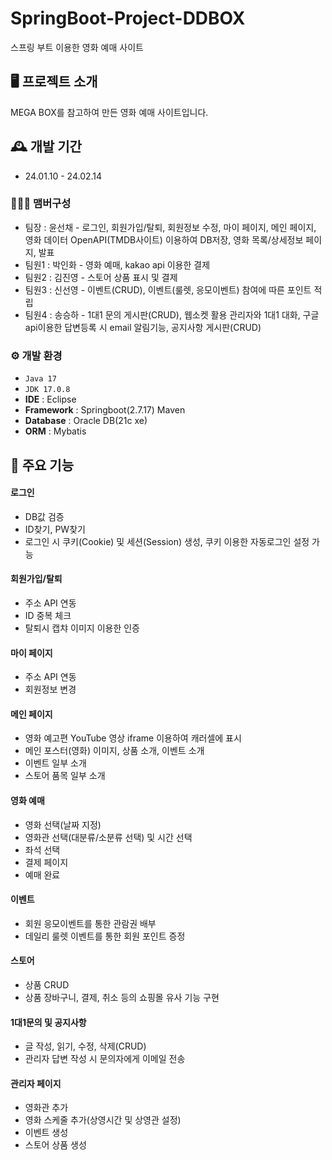 
# SpringBoot-Project-DDBOX
스프링 부트 이용한 영화 예매 사이트
## 🖥️ 프로젝트 소개
MEGA BOX를 참고하여 만든 영화 예매 사이트입니다.
<br>
## 🕰️ 개발 기간
* 24.01.10 - 24.02.14
### 🧑‍🤝‍🧑 맴버구성
 - 팀장  : 윤선채 - 로그인, 회원가입/탈퇴, 회원정보 수정, 마이 페이지, 메인 페이지, 영화 데이터 OpenAPI(TMDB사이트) 이용하여 DB저장, 영화 목록/상세정보 페이지, 발표 
 - 팀원1 : 박인화 - 영화 예매, kakao api 이용한 결제
 - 팀원2 : 김진영 - 스토어 상품 표시 및 결제
 - 팀원3 : 신선영 - 이벤트(CRUD), 이벤트(룰렛, 응모이벤트) 참여에 따른 포인트 적립
 - 팀원4 : 송승하 - 1대1 문의 게시판(CRUD), 웹소켓 활용 관리자와 1대1 대화, 구글api이용한 답변등록 시 email 알림기능, 공지사항 게시판(CRUD)

### ⚙️ 개발 환경
- `Java 17`
- `JDK 17.0.8`
- **IDE** : Eclipse
- **Framework** : Springboot(2.7.17) Maven
- **Database** : Oracle DB(21c xe)
- **ORM** : Mybatis
## 📌 주요 기능
#### 로그인 
- DB값 검증
- ID찾기, PW찾기
- 로그인 시 쿠키(Cookie) 및 세션(Session) 생성, 쿠키 이용한 자동로그인 설정 가능
#### 회원가입/탈퇴 
- 주소 API 연동
- ID 중복 체크
- 탈퇴시 캡챠 이미지 이용한 인증
#### 마이 페이지 
- 주소 API 연동
- 회원정보 변경

#### 메인 페이지 
- 영화 예고편 YouTube 영상 iframe 이용하여 캐러셀에 표시 
- 메인 포스터(영화) 이미지, 상품 소개, 이벤트 소개
- 이벤트 일부 소개
- 스토어 품목 일부 소개
  
#### 영화 예매 
- 영화 선택(날짜 지정)
- 영화관 선택(대분류/소분류 선택) 및 시간 선택
- 좌석 선택
- 결제 페이지
- 예매 완료

#### 이벤트 
- 회원 응모이벤트를 통한 관람권 배부
- 데일리 룰렛 이벤트를 통한 회원 포인트 증정
#### 스토어 
- 상품 CRUD
- 상품 장바구니, 결제, 취소 등의 쇼핑몰 유사 기능 구현

#### 1대1문의 및 공지사항 
- 글 작성, 읽기, 수정, 삭제(CRUD)
- 관리자 답변 작성 시 문의자에게 이메일 전송
  
#### 관리자 페이지 
- 영화관 추가
- 영화 스케줄 추가(상영시간 및 상영관 설정)
- 이벤트 생성
- 스토어 상품 생성
